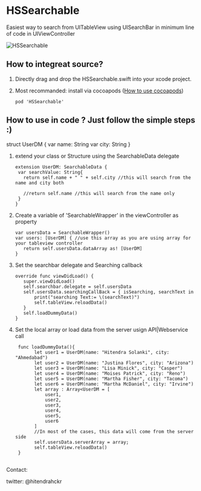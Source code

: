 # HSSearchable
Easiest way to search from UITableView using UISearchBar in minimum line of code in UIViewController

![HSSearchable](https://github.com/hitendradeveloper/HSSearchable/blob/master/giphy.gif)

## How to integreat source?
1. Directly drag and drop the HSSearchable.swift into your xcode project.

2. Most recommanded: install via cocoapods ([How to use cocoapods](https://guides.cocoapods.org/using/getting-started.html "more info"))

       pod 'HSSearchable'
       
       

## How to use in code ? Just follow the simple steps :)

struct UserDM {
 var name: String
 var city: String
}

1. extend your class or Structure using the SearchableData delegate

	   extension UserDM: SearchableData {
        var searchValue: String{
          return self.name + " " + self.city //this will search from the name and city both

          //return self.name //this will search from the name only
        }
       }
	

2. Create a variable of 'SearchableWrapper' in the viewController as property

       var usersData = SearchableWrapper()
       var users: [UserDM] { //use this array as you are using array for your tableview controller
          return self.usersData.dataArray as! [UserDM]
       }

3. Set the searchbar delegate and Searching callback

       override func viewDidLoad() {
          super.viewDidLoad()
          self.searchbar.delegate = self.usersData
          self.usersData.searchingCallBack = { isSearching, searchText in
              print("searching Text:= \(searchText)")
              self.tableView.reloadData()
          }
          self.loadDummyData()
       }

4. Set the local array or load data from the server usign API|Webservice call

        func loadDummyData(){
              let user1 = UserDM(name: "Hitendra Solanki", city: "Ahmedabad")
              let user2 = UserDM(name: "Justina Flores", city: "Arizona")
              let user3 = UserDM(name: "Lisa Minick", city: "Casper")
              let user4 = UserDM(name: "Moises Patrick", city: "Reno")
              let user5 = UserDM(name: "Martha Fisher", city: "Tacoma")
              let user6 = UserDM(name: "Martha McDaniel", city: "Irvine")
              let array : Array<UserDM = [
                  user1,
                  user2,
                  user3,
                  user4,
                  user5,
                  user6
              ]
              //In most of the cases, this data will come from the server side
              self.usersData.serverArray = array;
              self.tableView.reloadData()
        }


##

Contact:

twitter: @hitendrahckr
